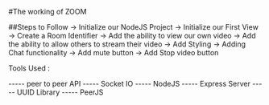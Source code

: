 #The working of ZOOM

##Steps to Follow
-> Initialize our NodeJS Project
-> Initialize our First View
-> Create a Room Identifier
-> Add the ability to view our own video
-> Add the ability to allow others to stream their video
-> Add Styling
-> Adding Chat functionality
-> Add mute button
-> Add Stop video button

Tools Used :

----- peer to peer API
----- Socket IO 
----- NodeJS 
----- Express Server 
----- UUID Library 
----- PeerJS 